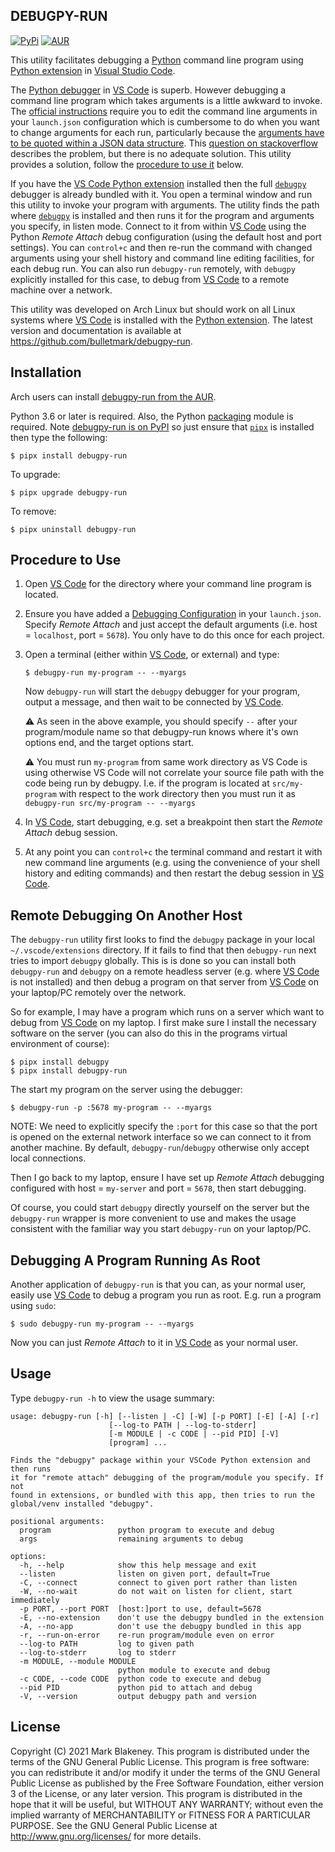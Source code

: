 ## DEBUGPY-RUN
[![PyPi](https://img.shields.io/pypi/v/debugpy-run)](https://pypi.org/project/debugpy-run/)
[![AUR](https://img.shields.io/aur/version/debugpy-run)](https://aur.archlinux.org/packages/debugpy-run/)

This utility facilitates debugging a [Python](https://www.python.org/)
command line program using [Python
extension](https://code.visualstudio.com/docs/languages/python) in
[Visual Studio Code](https://code.visualstudio.com/).

The [Python
debugger](https://code.visualstudio.com/docs/python/debugging) in [VS
Code](https://code.visualstudio.com/) is superb. However debugging a
command line program which takes arguments is a little awkward to
invoke. The [official
instructions](https://code.visualstudio.com/docs/python/debugging#_initialize-configurations)
require you to edit the command line arguments in your `launch.json`
configuration which is cumbersome to do when you want to change
arguments for each run, particularly because the [arguments have to be
quoted within a JSON data
structure](https://code.visualstudio.com/docs/python/debugging#_args).
This [question on
stackoverflow](https://stackoverflow.com/questions/43704747/visual-studio-code-run-python-file-with-arguments)
describes the problem, but there is no adequate solution. This utility
provides a solution, follow the [procedure to use
it](http:/#procedure-to-use) below.

If you have the [VS Code Python
extension](https://code.visualstudio.com/docs/languages/python)
installed then the full
[`debugpy`](https://github.com/microsoft/debugpy) debugger is already
bundled with it. You open a terminal window and run this utility to
invoke your program with arguments. The utility finds the path where
[`debugpy`](https://github.com/microsoft/debugpy) is installed and then
runs it for the program and arguments you specify, in listen mode.
Connect to it from within [VS Code](https://code.visualstudio.com/)
using the Python _Remote Attach_ debug configuration (using the default
host and port settings). You can `control+c` and then re-run the command
with changed arguments using your shell history and command line editing
facilities, for each debug run. You can also run `debugpy-run` remotely,
with `debugpy` explicitly installed for this case, to debug from [VS
Code](https://code.visualstudio.com/) to a remote machine over a
network.

This utility was developed on Arch Linux but should work on all Linux
systems where [VS Code](https://code.visualstudio.com/) is installed
with the [Python
extension](https://code.visualstudio.com/docs/languages/python). The
latest version and documentation is available at
https://github.com/bulletmark/debugpy-run.

## Installation

Arch users can install [debugpy-run from the
AUR](https://aur.archlinux.org/packages/debugpy-run/).

Python 3.6 or later is required. Also, the Python
[packaging](https://pypi.org/project/packaging/) module is required.
Note [debugpy-run is on PyPI](https://pypi.org/project/debugpy-run/) so
just ensure that [`pipx`](https://pypa.github.io/pipx/) is installed
then type the following:

```
$ pipx install debugpy-run
```

To upgrade:

```
$ pipx upgrade debugpy-run
```

To remove:

```
$ pipx uninstall debugpy-run
```

## Procedure to Use

1. Open [VS Code](https://code.visualstudio.com/) for the directory
   where your command line program is located.

2. Ensure you have added a [Debugging
   Configuration](https://code.visualstudio.com/docs/python/debugging#_initialize-configurations)
   in your `launch.json`. Specify _Remote Attach_ and just accept the
   default arguments (i.e. host = `localhost`, port = `5678`). You only
   have to do this once for each project.

3. Open a terminal (either within [VS
   Code](https://code.visualstudio.com/), or external) and type:

       $ debugpy-run my-program -- --myargs

   Now `debugpy-run` will start the `debugpy` debugger for your program,
   output a message, and then wait to be connected by [VS
   Code](https://code.visualstudio.com/).

    :warning: As seen in the above example, you should specify `--`
    after your program/module name so that debugpy-run knows where it's
    own options end, and the target options start.

    :warning: You must run `my-program` from same work directory as VS
    Code is using otherwise VS Code will not correlate your source file
    path with the code being run by debugpy. I.e. if the program is
    located at `src/my-program` with respect to the work directory then
    you must run it as `debugpy-run src/my-program -- --myargs`

4. In [VS Code](https://code.visualstudio.com/), start debugging, e.g.
   set a breakpoint then start the _Remote Attach_ debug session.

5. At any point you can `control+c` the terminal command and restart it
   with new command line arguments (e.g. using the convenience of your
   shell history and editing commands) and then restart the debug
   session in [VS Code](https://code.visualstudio.com/).

## Remote Debugging On Another Host

The `debugpy-run` utility first looks to find the `debugpy` package in
your local `~/.vscode/extensions` directory. If it fails to find that
then `debugpy-run` next tries to import `debugpy` globally. This is is
done so you can install both `debugpy-run` and `debugpy` on a remote
headless server (e.g. where [VS Code](https://code.visualstudio.com/) is
not installed) and then debug a program on that server from [VS
Code](https://code.visualstudio.com/) on your laptop/PC remotely over
the network.

So for example, I may have a program which runs on a server which want
to debug from [VS Code](https://code.visualstudio.com/) on my laptop. I
first make sure I install the necessary software on the server (you can
also do this in the programs virtual environment of course):

````
$ pipx install debugpy
$ pipx install debugpy-run
````

The start my program on the server using the debugger:
````
$ debugpy-run -p :5678 my-program -- --myargs
````

NOTE: We need to explicitly specify the `:port` for this case so that
the port is opened on the external network interface so we can connect
to it from another machine. By default, `debugpy-run`/`debugpy`
otherwise only accept local connections.

Then I go back to my laptop, ensure I have set up _Remote Attach_
debugging configured with host = `my-server` and port = `5678`, then start
debugging.

Of course, you could start `debugpy` directly yourself on the server but
the `debugpy-run` wrapper is more convenient to use and makes the usage
consistent with the familiar way you start `debugpy-run` on your
laptop/PC.

## Debugging A Program Running As Root

Another application of `debugpy-run` is that you can, as your normal
user, easily use [VS Code](https://code.visualstudio.com/) to debug a
program you run as root. E.g. run a program using `sudo`:

    $ sudo debugpy-run my-program -- --myargs

Now you can just _Remote Attach_ to it in [VS
Code](https://code.visualstudio.com/) as your normal user.

## Usage

Type `debugpy-run -h` to view the usage summary:

```
usage: debugpy-run [-h] [--listen | -C] [-W] [-p PORT] [-E] [-A] [-r]
                      [--log-to PATH | --log-to-stderr]
                      [-m MODULE | -c CODE | --pid PID] [-V]
                      [program] ...

Finds the "debugpy" package within your VSCode Python extension and then runs
it for "remote attach" debugging of the program/module you specify. If not
found in extensions, or bundled with this app, then tries to run the
global/venv installed "debugpy".

positional arguments:
  program               python program to execute and debug
  args                  remaining arguments to debug

options:
  -h, --help            show this help message and exit
  --listen              listen on given port, default=True
  -C, --connect         connect to given port rather than listen
  -W, --no-wait         do not wait on listen for client, start immediately
  -p PORT, --port PORT  [host:]port to use, default=5678
  -E, --no-extension    don't use the debugpy bundled in the extension
  -A, --no-app          don't use the debugpy bundled in this app
  -r, --run-on-error    re-run program/module even on error
  --log-to PATH         log to given path
  --log-to-stderr       log to stderr
  -m MODULE, --module MODULE
                        python module to execute and debug
  -c CODE, --code CODE  python code to execute and debug
  --pid PID             python pid to attach and debug
  -V, --version         output debugpy path and version
```

## License

Copyright (C) 2021 Mark Blakeney. This program is distributed under the
terms of the GNU General Public License.
This program is free software: you can redistribute it and/or modify it
under the terms of the GNU General Public License as published by the
Free Software Foundation, either version 3 of the License, or any later
version.
This program is distributed in the hope that it will be useful, but
WITHOUT ANY WARRANTY; without even the implied warranty of
MERCHANTABILITY or FITNESS FOR A PARTICULAR PURPOSE. See the GNU General
Public License at <http://www.gnu.org/licenses/> for more details.

<!-- vim: se ai syn=markdown: -->
